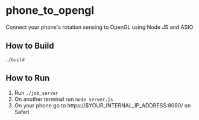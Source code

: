 # phone_to_opengl
Connect your phone's rotation sensing to OpenGL using Node JS and ASIO

## How to Build
`./build`

## How to Run
1. Run `./job_server`
2. On another terminal run `node server.js`
3. On your phone go to https://$YOUR_INTERNAL_IP_ADDRESS:8080/ on Safari
